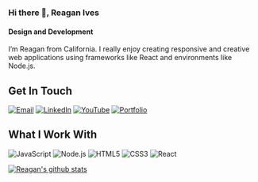 ### Hi there 👋, Reagan Ives
#### Design and Development

I’m Reagan from California. I really enjoy creating responsive and creative web applications using frameworks like React and environments like Node.js.

## Get In Touch
[![Email](https://img.shields.io/badge/-Email-D14836?style=flat&logo=Gmail&logoColor=white)](mailto:youremail@example.com)
[![LinkedIn](https://img.shields.io/badge/-LinkedIn-blue?style=flat&logo=Linkedin&logoColor=white)](https://www.linkedin.com/in/yourusername/)
[![YouTube](https://img.shields.io/badge/-YouTube-FF0000?style=flat&logo=YouTube&logoColor=white)](https://youtube.com/yourchannel)
[![Portfolio](https://img.shields.io/badge/-Portfolio-000000?style=flat&logo=GitHub&logoColor=white)](https://yourportfolio.com)

## What I Work With
![JavaScript](https://img.shields.io/badge/-JavaScript-F7DF1E?style=flat&logo=javascript&logoColor=black)
![Node.js](https://img.shields.io/badge/-Node.js-339933?style=flat&logo=Node.js&logoColor=white)
![HTML5](https://img.shields.io/badge/-HTML5-E34F26?style=flat&logo=HTML5&logoColor=white)
![CSS3](https://img.shields.io/badge/-CSS3-1572B6?style=flat&logo=CSS3&logoColor=white)
![React](https://img.shields.io/badge/-React-61DAFB?style=flat&logo=react&logoColor=black)


[![Reagan's github stats](https://github-readme-stats.vercel.app/api?username=reaganives)](https://github.com/reaganives/github-readme-stats)
